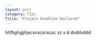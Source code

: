 ```yaml
---
layout: post
catogory: Tips
Title: "Project Deadline Declared"
---
```

hhfhghgjjhjscscscscscsc xz x  d dvddvddd
